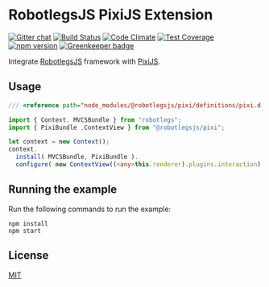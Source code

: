 RobotlegsJS PixiJS Extension
===

[![Gitter chat](https://badges.gitter.im/RobotlegsJS/RobotlegsJS.svg)](https://gitter.im/RobotlegsJS/RobotlegsJS)
[![Build Status](https://secure.travis-ci.org/RobotlegsJS/RobotlegsJS-Pixi.svg?branch=master)](https://travis-ci.org/RobotlegsJS/RobotlegsJS-Pixi)
[![Code Climate](https://codeclimate.com/github/RobotlegsJS/RobotlegsJS-Pixi/badges/gpa.svg)](https://codeclimate.com/github/RobotlegsJS/RobotlegsJS-Pixi)
[![Test Coverage](https://codeclimate.com/github/RobotlegsJS/RobotlegsJS-Pixi/badges/coverage.svg)](https://codeclimate.com/github/RobotlegsJS/RobotlegsJS-Pixi/coverage)
[![npm version](https://badge.fury.io/js/%40robotlegsjs%2Fpixi.svg)](https://badge.fury.io/js/%40robotlegsjs%2Fpixi)
[![Greenkeeper badge](https://badges.greenkeeper.io/RobotlegsJS/RobotlegsJS-Pixi.svg)](https://greenkeeper.io/)

Integrate [RobotlegsJS](https://github.com/RobotlegsJS/RobotlegsJS)
framework with [PixiJS](https://github.com/pixijs/pixi.js).

Usage
---

```ts
/// <reference path="node_modules/@robotlegsjs/pixi/definitions/pixi.d.ts" />

import { Context, MVCSBundle } from "robotlegs";
import { PixiBundle ,ContextView } from "@robotlegsjs/pixi";

let context = new Context();
context.
  install( MVCSBundle, PixiBundle ).
  configure( new ContextView((<any>this.renderer).plugins.interaction) );
```

Running the example
---

Run the following commands to run the example:

```
npm install
npm start
```

License
---

[MIT](LICENSE)
